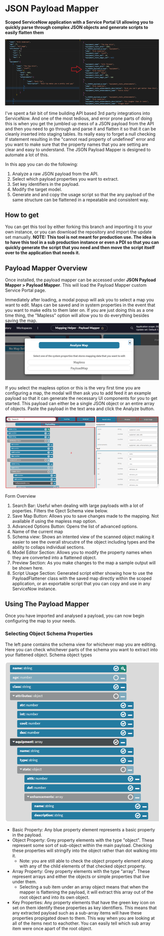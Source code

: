 
# JSON Payload Mapper
**Scoped ServiceNow application with a Service Portal UI allowing you to quickly parse through complex JSON objects and generate scripts to easily flatten them**

![](Docs/Payload%20Mapper%20%28JSON%20Convert%29.png)

I've spent a fair bit of time building API based 3rd party integrations into ServiceNow. And one of the most tedious, and error prone parts of doing this is when you get the jumbled up mess of a JSON payload from the API and then you need to go through and parse it and flatten it so that it can be cleanly inserted into staging tables. Its really easy to forget a null checking if statement resulting in the "cannot read property of undefined" error and you want to make sure that the property names that you are setting are clear and easy to understand. The JSON Payload Mapper is designed to automate a lot of this.

In this app you can do the following:
 1. Analyze a raw JSON payload from the API.
 2. Select which payload properties you want to extract.
 3. Set key identifiers in the payload.
 4. Modify the target model.
 5. Generate and and copy the usage script so that the any payload of the same structure can be flattened in a repeatable and consistent way.

## How to get
You can get this tool by either forking this branch and importing it to your own instance, or you can download the repository and import the update set manually.
**NOTE: This tool is not meant for production use. The idea is to have this tool in a sub production instance or even a PDI so that you can quickly generate the script that you need and then move the script itself over to the application that needs it.**

## Payload Mapper Overview
Once installed, the payload mapper can be accessed under **JSON Payload Mapper > Payload Mapper**. This will load the Payload Mapper custom Service Portal page. 

Immediately after loading, a modal popup will ask you to select a map you want to edit. Maps can be saved and in system properties in the event that you want to make edits to them later on. If you are just doing this as a one time thing, the "Mapless" option will allow you to do everything besides saving the map.
![](Docs/Payload%20Mapper%20%28Map%20Select%29.png)

If you select the mapless option or this is the very first time you are configuring a map, the modal will then ask you to add feed it an example payload so that it can generate the necessary UI components for you to get started. This payload can either be a single JSON object or an entire array of objects. Paste the payload in the text area and click the Analyze button.

![](Docs/Payload%20Mapper%20%28Map%20Select%20Outline%29.png)

Form Overview

 1. Search Bar: Useful when dealing with large payloads with a lot of poperties. Filters the Oject Schema view below.
 2. Save Map Button: Allows you to save changes made to the mapping. Not available if using the mapless map option.
 3. Advanced Options Button: Opens the list of advanced options.
 4. Name of the current map
 5. Schema view: Shows an intented view of the scanned object making it easier to see the overall strucutre of the object including types and the ability to collaps individual sections.
 6. Model Editor Section: Allows you to modify the property names when they are converted into a flattened object.
 7. Preview Section: As you make changes to the map a sample output will be shown here.
 8. Script Usage Section: Generated script either showing how to use the PayloadFlattener class with the saved map directly within the scoped application, or an exportable script that you can copy and use in any ServiceNow instance.

## Using The Payload Mapper
Once you have imported and analysed  a payload, you can now begin configuring the map to your needs.

### Selecting Object Schema Properties
The left pane contains the schema view for whichever map you are editing. Here you can check whichever parts of the schema you want to extract into your flattened object. 
Schema object types

![](Docs/Payload%20Mapper%20%28Property%20Elements%29.png)

 - Basic Property: Any blue property element represents a basic property in the payload.
 - Object Property: Grey property elements with the type "object". These represent some sort of sub-object within the main payload.  Checking these properties will stringify into the object rather than dot walking into it. 
	 - Note: you are still able to check the object property element along with any of the child elements of that checked object property.
 - Array Property:  Grey property elements with the type "array". These represent arrays and either the objects or simple properties that live under them.
	 - Selecting a sub item under an array object means that when the mapper is flattening the payload, it will extract this array out of the root object and into its own object.
- Key Properties: Any property elements that have the green key icon on set on them identify these properties as key identifiers. This means that any extracted payload such as a sub-array items will have these properties propigated down to them. This way when you are looking at all of the items next to eachother. You can easily tell which sub array item were once apart of the root object.





